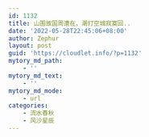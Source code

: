 ```yaml
---
id: 1132
title: 山围故国周遭在，潮打空城寂寞回..
date: '2022-05-28T22:45:06+08:00'
author: Zephur
layout: post
guid: 'https://cloudlet.info/?p=1132'
mytory_md_path:
    - ''
mytory_md_text:
    - ''
mytory_md_mode:
    - url
categories:
    - 流水春秋
    - 风沙星辰
---
```


